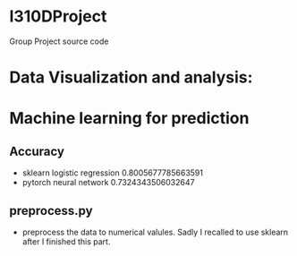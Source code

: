 # I310DProject
Group Project source code
# Data Visualization and analysis:



#  Machine learning for prediction
## Accuracy
-  sklearn logistic regression 0.8005677785663591
-  pytorch neural network 0.7324343506032647
## preprocess.py
-  preprocess the data to numerical valules. Sadly I recalled to use sklearn after I finished this part.


